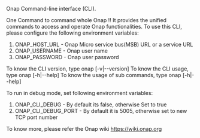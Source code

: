 Onap Command-line interface (CLI).

One Command to command whole Onap !! It provides the unified commands
to access and operate Onap functionalities. To use this CLI, please
configure the following environment variables:

1. ONAP_HOST_URL - Onap Micro service bus(MSB) URL or a service URL
2. ONAP_USERNAME - Onap user name
3. ONAP_PASSWORD - Onap user password

To know the CLI version, type onap [-v|--version]
To know the CLI usage, type onap [-h|--help]
To know the usage of sub commands, type onap <command> [-h|--help]

To run in debug mode, set following environment variables:
1. ONAP_CLI_DEBUG - By default its false, otherwise Set to true
2. ONAP_CLI_DEBUG_PORT - By default it is 5005, otherwise set to new TCP port number

To know more, please refer the Onap wiki https://wiki.onap.org